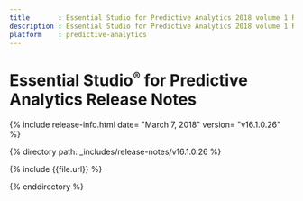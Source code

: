 ```yaml
---
title       : Essential Studio for Predictive Analytics 2018 volume 1 Refresh Release Notes
description : Essential Studio for Predictive Analytics 2018 volume 1 Refresh Release Notes
platform    : predictive-analytics
---
```


# Essential Studio<sup style="font-size:70%">&reg;</sup> for Predictive Analytics Release Notes 

{% include release-info.html date= "March 7, 2018" version= "v16.1.0.26" %} 

{% directory path: _includes/release-notes/v16.1.0.26  %}

{% include {{file.url}} %}

{% enddirectory %}